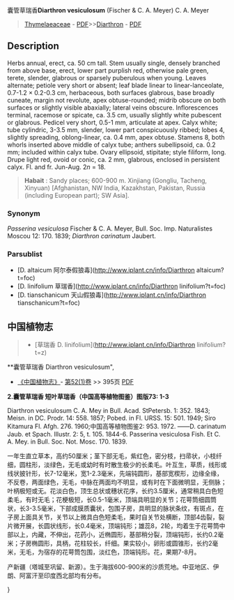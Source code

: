 囊管草瑞香**Diarthron vesiculosum** (Fischer & C. A. Meyer) C. A. Meyer

> [Thymelaeaceae](http://www.iplant.cn/info/Thymelaeaceae?t=foc) - [PDF](http://www.iplant.cn/foc/pdf/Thymelaeaceae.pdf)>>[Diarthron](http://www.iplant.cn/info/Diarthron?t=foc) - [PDF](http://www.iplant.cn/foc/pdf/Diarthron.pdf)

## Description

Herbs annual, erect, ca. 50 cm tall. Stem usually single, densely branched from above base, erect, lower part purplish red, otherwise pale green, terete, slender, glabrous or sparsely puberulous when young. Leaves alternate; petiole very short or absent; leaf blade linear to linear-lanceolate, 0.7-1.2 × 0.2-0.3 cm, herbaceous, both surfaces glabrous, base broadly cuneate, margin not revolute, apex obtuse-rounded; midrib obscure on both surfaces or slightly visible abaxially; lateral veins obscure. Inflorescences terminal, racemose or spicate, ca. 3.5 cm, usually slightly white pubescent or glabrous. Pedicel very short, 0.5-1 mm, articulate at apex. Calyx white; tube cylindric, 3-3.5 mm, slender, lower part conspicuously ribbed; lobes 4, slightly spreading, oblong-linear, ca. 0.4 mm, apex obtuse. Stamens 8, both whorls inserted above middle of calyx tube; anthers subellipsoid, ca. 0.2 mm; included within calyx tube. Ovary ellipsoid, stipitate; style filiform, long. Drupe light red, ovoid or conic, ca. 2 mm, glabrous, enclosed in persistent calyx. Fl. and fr. Jun-Aug. 2*n* = 18.

> **Habait** : 
> Sandy places; 600-900 m. Xinjiang (Gongliu, Tacheng, Xinyuan) [Afghanistan, NW India, Kazakhstan, Pakistan, Russia (including European part); SW Asia].

### Synonym
*Passerina vesiculosa* Fischer & C. A. Meyer, Bull. Soc. Imp. Naturalistes Moscou 12: 170. 1839; *Diarthron carinatum* Jaubert.

### Parsublist

* [D.  altaicum  阿尔泰假狼毒](http://www.iplant.cn/info/Diarthron altaicum?t=foc)
* [D.  linifolium  草瑞香](http://www.iplant.cn/info/Diarthron linifolium?t=foc)
* [D.  tianschanicum  天山假狼毒](http://www.iplant.cn/info/Diarthron tianschanicum?t=foc)

## 中国植物志

> * [草瑞香  D.  linifolium](http://www.iplant.cn/info/Diarthron linifolium?t=z)

**囊管草瑞香 Diarthron vesiculosum",

* [《中国植物志》](http://www.iplant.cn/frps)- [第52(1)卷](http://www.iplant.cn/frps/vol/52(1)) >> 395页 [PDF](http://www.iplant.cn/frps/pdf/52(1)/395a.PDF)

**2.囊管草瑞香 短叶草瑞香（中国高等植物图鉴）图版73: 1-3**

Diarthron vesiculosum C. A. Mey in Bull. Acad. StPetersb. 1: 352. 1843; Meisn. in DC. Prodr. 14: 558. 1857; Pobed. in Fl. URSS. 15: 501. 1949; Siro Kitamura Fl. Afgh. 276. 1960;中国高等植物图鉴2: 953. 1972. ——D. carinatum Jaub. et Spach. Illustr. 2: 5, t. 105. 1844-6. Passerina vesiculosa Fish. Et C. A. Mey. in Bull. Soc. Not. Mosc. 170. 1839.

一年生直立草本，高约50厘米；茎下部无毛，紫红色，密分枝，扫帚状，小枝纤细，圆柱形，淡绿色，无毛或幼时有时散生极少的长柔毛。叶互生，草质，线形或线状披针形，长7-12毫米，宽1-2.3毫米，先端钝圆形，基部宽楔形，边缘全缘，不反卷，两面绿色，无毛，中脉在两面均不明显，或有时在下面微明显，无侧脉；叶柄极短或无。花淡白色，顶生总状或穗状花序，长约3.5厘米，通常稍具白色短柔毛，有时无毛；花梗极短，长0.5-1毫米，顶端具明显的关节；花萼筒细圆筒状，长3-3.5毫米，下部成膜质囊状，包围子房，具明显的脉状条纹，有斑点，在子房上面具关节，关节以上微具白色短柔毛，果时自关节处横断，顶部4齿裂，裂片微开展，长圆状线形，长0.4毫米，顶端钝形；雄蕊8，2轮，均着生于花萼筒中部以上，内藏，不伸出，花药小，近椭圆形，基部稍分裂，顶端钝形，长约0.2毫米；子房椭圆形，具柄，花柱较长，纤细。果实较小，卵形或圆锥形，长约2毫米，无毛，为宿存的花萼筒包围，淡红色，顶端钝形。花，果期7-8月。

产新疆（塔城至巩留、新源）。生于海拔600-900米的沙质荒地。中亚地区、伊朗、阿富汗至印度西北部均有分布。

}